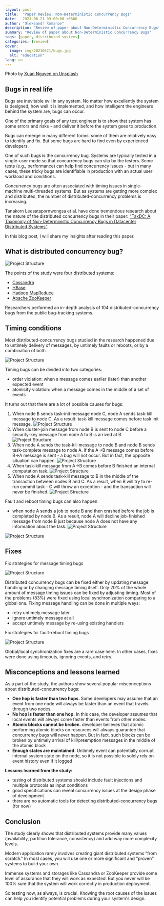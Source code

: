 ```yaml
---
layout: post
title:  "Paper Review: Non-Deterministic Concurrency Bugs"
date:   2021-06-21 09:00:00 +0300
author: "Oleksandr Romanov"
description: "Review of paper about Non-Deterministic Concurrency Bugs"
summary: "Review of paper about Non-Deterministic Concurrency Bugs"
tags: [paper, distributed systems]
categories: [review]
cover:
  image: img/20210621/bugs.jpg
  alt: "education"
lang: ua
---
```


Photo by [Xuan Nguyen on Unsplash](https://unsplash.com/@darthxuan?utm_source=unsplash&utm_medium=referral&utm_content=creditCopyText)

## Bugs in real life

Bugs are inevitable evil in any system. No matter how excellently the system is designed, how well it is implemented, and how intelligent the engineers behind the system are, bugs can occur.  

One of the primary goals of any test engineer is to show that system has some errors and risks - and deliver it before the system goes to production.   

Bugs can emerge in many different forms: some of them are relatively easy to identify and fix. But some bugs are hard to find even by experienced developers.  

One of such bugs is the concurrency bug. Systems are typically tested in a single-user mode so that concurrency bugs can slip by the testers. Some tests (e.g., performance) can help find concurrency issues - but in many cases, these tricky bugs are identifiable in production with an actual user workload and conditions.  

Concurrency bugs are often associated with timing issues in single-machine multi-threaded systems. But as systems are getting more complex and distributed, the number of distributed-concurrency problems is increasing.  

Tanakorn Leesatapornwongsa et al. have done tremendous research about the nature of the distributed concurrency bugs in their paper: ["TaxDC: A Taxonomy of Non-Deterministic Concurrency Bugs in Datacenter Distributed Systems"][taxdc]. 

In this blog post, I will share my insights after reading this paper. 

## What is distributed concurrency bug?

![Project Structure](/img/20210621/dc-bug.png)

The points of the study were four distributed systems: 
- [Cassandra][cassandra]
- [HBase][hbase]
- [Hadoop MapReduce][hadoop]
- [Apache ZooKeeper][zoo]

Researchers performed an in-depth analysis of 104 distributed-concurrency bugs from the public bug-tracking systems. 

## Timing conditions
Most distributed-concurrency bugs studied in the research happened due to untimely delivery of messages, by untimely faults or reboots, or by a combination of both. 

![Project Structure](/img/20210621/timing-bugs.png)

Timing bugs can be divided into two categories:
- order violation: when a message comes earlier (later) than another expected event
- atomicity violation: when a message comes in the middle of a set of events

It turns out that there are a lot of possible causes for bugs:

1. When node B sends task-init message node C, node A sends task-kill message to node C. As a result: task-kill message comes before task init message.
![Project Structure](/img/20210621/bug1.png)
2. When cluster-join message from node B is sent to node C before a security-key message from node A to B is arrived at B. 
![Project Structure](/img/20210621/bug-2.png)
3. When node A sends the task-kill message to node B and node B sends task-complete message to node A. If the A->B message comes before B->A message is sent - a bug will not occur. But in fact, the opposite situation can happen. 
![Project Structure](/img/20210621/bug-3.png)
4. When task-kill message from A->B comes before B finished an internal computation task. 
![Project Structure](/img/20210621/bug-4.png)
5. When node A sends task-kill message to B in the middle of the transaction between nodes B and C. As a result, when B will try to re-run commit task - C will throw an exception - and the transaction will never be finished.
![Project Structure](/img/20210621/bug-5.png)

Fault and reboot timing bugs can also happen:
- when node A sends a job to node B and then crashed before the job is completed by node B. As a result, node A will decline job-finished message from node B just because node A does not have any information about the task. 
![Project Structure](/img/20210621/bug-6.png)

![Project Structure](/img/20210621/Finding1.png)

## Fixes
Fix strategies for message timing bugs

![Project Structure](/img/20210621/fix-1.png)

Distributed concurrency bugs can be fixed either by updating message handling or by changing message timing itself. 
Only 20% of the whole amount of message timing issues can be fixed by adjusting timing. 
Most of the problems (83%) were fixed using local synchronization comparing to a global one.
Fixing message handling can be done in multiple ways:
- retry untimely message later
- ignore untimely message at all
- accept untimely message by re-using existing handlers

Fix strategies for fault-reboot timing bugs

![Project Structure](/img/20210621/fix-2.png)

Global/local synchronization fixes are a rare case here. In other cases, fixes were done using timeouts, ignoring events, and retry.

## Misconceptions and lessons learned

As a part of the study, the authors show several popular misconceptions about distributed-concurrency bugs:

- **One hop is faster than two hops.** Some developers may assume that an event from one node will always be faster than an event that travels through two nodes. 
- **No hop is faster than one hop.** In this case, the developer assumes that local events will always come faster than events from other nodes.
- **Atomic blocks cannot be broken.** developer believes that atomic performing atomic blocks on resources will always guarantee that concurrency bugs will never happen. But in fact, such blocks can be broken by untimely arrival of kill/preemption messages in the middle of the atomic block
- **Enough states are maintained.** Untimely event can potentially corrupt internal system state on the node, so it is not possible to solely rely on event history even if it logged

**Lessons learned from the study:**
- testing of distributed systems should include fault injections and multiple protocols as input conditions
- good specifications can reveal concurrency issues at the design phase of development
- there are no automatic tools for detecting distributed-concurrency bugs (for now)

## Conclusion
The study clearly shows that distributed systems provide many values (availability, partition tolerance, consistency) and add way more complexity levels.

Modern application rarely involves creating giant distributed systems "from scratch." In most cases, you will use one or more significant and "proven" systems to build your own.  

Immense systems and storages like Cassandra or ZooKeeper provide some level of assurance that they will work as expected. But you never will be 100% sure that the system will work correctly in production deployment. 
 
So testing now, as always, is crucial. Knowing the root causes of the issues can help you identify potential problems during your system's design.

[taxdc]: https://ucare.cs.uchicago.edu/pdf/asplos16-TaxDC.pdf
[cassandra]: https://cassandra.apache.org/
[hbase]: http://hbase.apache.org/
[hadoop]: https://hadoop.apache.org/docs/current/hadoop-mapreduce-client/hadoop-mapreduce-client-core/MapReduceTutorial.html#Purpose
[zoo]: https://zookeeper.apache.org/

